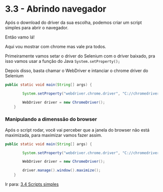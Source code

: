 # 3.3 - Abrindo navegador

Após o download do driver da sua escolha, podemos criar um script simples para abrir o navegador.

Então vamo lá!

Aqui vou mostrar com chrome mas vale pra todos.

Primeiramente vamos setar o driver do Selenium com o driver baixado, pra isso vamos usar a função do Java `System.setProperty();`

Depois disso, basta chamar o WebDriver e intanciar o chrome driver do Selenium

```Java
public static void main(String[] args) {

        System.setProperty("webdriver.chrome.driver", "C://chromedriver.exe");

        WebDriver driver = new ChromeDriver();
    }
```

### Manipulando a dimenssão do browser

Após o script rodar, você vai perceber que a janela do browser não está maximizada, para maximizar vamos fazer assim.

```Java
public static void main(String[] args) {

        System.setProperty("webdriver.chrome.driver", "C://chromedriver.exe");

        WebDriver driver = new ChromeDriver();

        driver.manage().window().maximize();
    }
```

Ir para: [3.4 Scripts simples](4-Scripts-simples.md)

